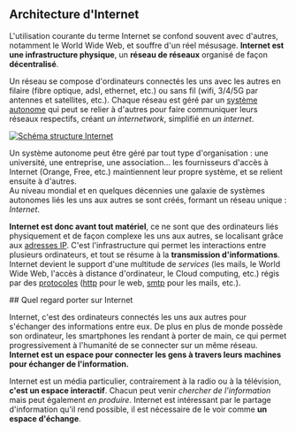 ## Architecture d'Internet

L'utilisation courante du terme Internet se confond
souvent avec d'autres, notamment le World Wide Web, et souffre
d'un réel mésusage. **Internet est une infrastructure physique**, un **réseau de réseaux** organisé de façon **décentralisé**.

Un réseau se compose d'ordinateurs connectés les uns avec
les autres en filaire (fibre optique, adsl, ethernet, etc.) ou sans fil (wifi, 3/4/5G par antennes et satellites, etc.). Chaque réseau est géré par un [système autonome](https://fr.wikipedia.org/wiki/Autonomous_System) qui peut se relier à d'autres pour faire communiquer leurs réseaux respectifs, créant *un internetwork*, simplifié en *un internet*.

[![Schéma structure Internet](/static/Internet_AS.png)](/static/Internet_AS.png)

Un système autonome peut être géré par tout type d'organisation : une université, une entreprise, une association... les fournisseurs d'accès à Internet (Orange, Free, etc.) maintiennent leur propre système, et se relient ensuite à d'autres.  
Au niveau mondial et en quelques décennies une galaxie de systèmes autonomes liés les uns aux autres se sont créés, formant un réseau unique : *Internet*.

**Internet est donc avant tout matériel**, ce ne sont que des ordinateurs liés physiquement et de façon complexe les uns aux autres, se localisant grâce aux [adresses IP](https://adresseip.com/). C'est l'infrastructure qui permet les interactions entre plusieurs ordinateurs,
et tout se résume à la **transmission d'informations**.  
Internet devient le support d'une multitude de *services* (les mails, le World Wide Web, l'accès à distance d'ordinateur, le Cloud computing, etc.) régis par des [protocoles](https://fr.wikipedia.org/wiki/Protocole_informatique) ([http](https://fr.wikipedia.org/wiki/Hypertext_Transfer_Protocol) pour le web, [smtp](https://fr.wikipedia.org/wiki/Simple_Mail_Transfer_Protocol) pour les mails, etc.).

## Quel regard porter sur Internet

Internet, c'est des ordinateurs connectés les uns aux autres pour s'échanger des informations entre eux. De plus en plus de monde possède son ordinateur, les smartphones les rendant à porter de main, ce qui permet progressivement à l'humanité de se connecter sur un même réseau. **Internet est un espace pour connecter les gens à travers leurs machines pour échanger de l'information.**

Internet est un média particulier, contrairement à la radio ou à la télévision, **c'est un espace interactif**. Chacun peut venir *chercher de l'information* mais peut également *en produire*. Internet est intéressant par le partage d'information qu'il rend possible, il est nécessaire de le voir comme **un espace d'échange**.
